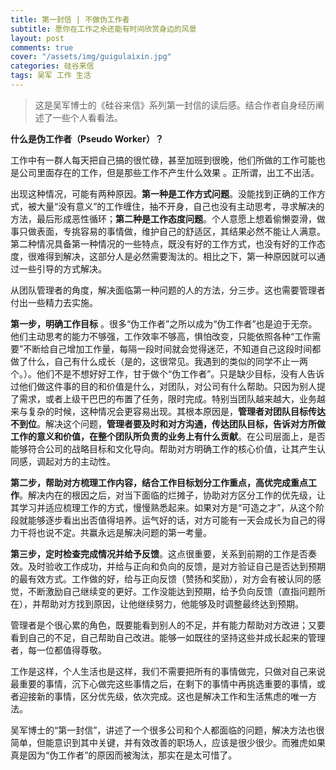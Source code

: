 ```yaml
---
title: 第一封信 | 不做伪工作者
subtitle: 愿你在工作之余还能有时间欣赏身边的风景
layout: post
comments: true
cover: "/assets/img/guigulaixin.jpg"
categories: 硅谷来信
tags: 吴军 工作 生活
---
```


> 这是吴军博士的《硅谷来信》系列第一封信的读后感。结合作者自身经历阐述了一些个人看看法。

**什么是伪工作者（Pseudo Worker）？**

工作中有一群人每天把自己搞的很忙碌，甚至加班到很晚，他们所做的工作可能也是公司里面存在的工作，但是那些工作不产生什么效果 。正所谓，出工不出活。

出现这种情况，可能有两种原因。**第一种是工作方式问题**。没能找到正确的工作方式，被大量“没有意义”的工作缠住，抽不开身，自己也没有主动思考，寻求解决的方法，最后形成恶性循环；**第二种是工作态度问题**。个人意愿上想着偷懒耍滑，做事只做表面，专挑容易的事情做，维护自己的舒适区，其结果必然不能让人满意。第二种情况具备第一种情况的一些特点，既没有好的工作方式，也没有好的工作态度，很难得到解决，这部分人是必然需要淘汰的。相比之下，第一种原因就可以通过一些引导的方式解决。

从团队管理者的角度，解决面临第一种问题的人的方法，分三步。这也需要管理者付出一些精力去实施。

**第一步，明确工作目标** 。很多“伪工作者”之所以成为“伪工作者”也是迫于无奈。他们主动思考的能力不够强，工作效率不够高，惧怕改变，只能依照各种“工作需要”不断给自己增加工作量，每隔一段时间就会觉得迷茫，不知道自己这段时间都做了什么，自己有什么成长（是的，这很常见。我遇到的类似的同学不止一两个。）。他们不是不想好好工作，甘于做个“伪工作者”。只是缺少目标，没有人告诉过他们做这件事的目的和价值是什么，对团队，对公司有什么帮助。只因为别人提了需求，或者上级干巴巴的布置了任务，限时完成。特别当团队越来越大，业务越来与复杂的时候，这种情况会更容易出现。其根本原因是，**管理者对团队目标传达不到位**。解决这个问题，**管理者要及时和对方沟通，传达团队目标，告诉对方所做工作的意义和价值，在整个团队所负责的业务上有什么贡献**。在公司层面上，是否能够符合公司的战略目标和文化导向。帮助对方明确工作的核心价值，让其产生认同感，调起对方的主动性。

**第二步，帮助对方梳理工作内容，结合工作目标划分工作重点，高优完成重点工作**。解决内在的根因之后，对当下面临的烂摊子，协助对方区分工作的优先级，让其学习并适应梳理工作的方式，慢慢熟悉起来。如果对方是“可造之才”，从这个阶段就能够逐步看出出否值得培养。运气好的话，对方可能有一天会成长为自己的得力干将也说不定。共赢永远是解决问题的第一考量。

**第三步，定时检查完成情况并给予反馈**。这点很重要，关系到前期的工作是否奏效。及时验收工作成功，并给与正向和负向的反馈，是对方验证自己是否达到预期的最有效方式。工作做的好，给与正向反馈（赞扬和奖励），对方会有被认同的感觉，不断激励自己继续变的更好。工作没能达到预期，给予负向反馈（直指问题所在），并帮助对方找到原因，让他继续努力，他能够及时调整最终达到预期。


管理者是个很心累的角色，既要能看到别人的不足，并有能力帮助对方改进；又要看到自己的不足，自己帮助自己改进。能够一如既往的坚持这些并成长起来的管理者，每一位都值得尊敬。


工作是这样，个人生活也是这样，我们不需要把所有的事情做完，只做对自己来说最重要的事情，沉下心做完这些事情之后，在剩下的事情中再挑选重要的事情，或者迎接新的事情，区分优先级，依次完成。这也是解决工作和生活焦虑的唯一方法。

吴军博士的“第一封信”，讲述了一个很多公司和个人都面临的问题，解决方法也很简单，但能意识到其中关键，并有效改善的职场人，应该是很少很少。而雅虎如果真是因为“伪工作者”的原因而被淘汰，那实在是太可惜了。